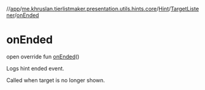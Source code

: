 //[app](../../../../index.md)/[me.khruslan.tierlistmaker.presentation.utils.hints.core](../../index.md)/[Hint](../index.md)/[TargetListener](index.md)/[onEnded](on-ended.md)

# onEnded

open override fun [onEnded](on-ended.md)()

Logs hint ended event.

Called when target is no longer shown.
